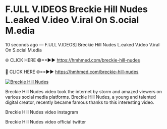 # F.ULL V.IDEOS Breckie Hill Nudes L.eaked V.ideo V.iral On S.ocial M.edia

10 seconds ago — F.ULL V.IDEOS] Breckie Hill Nudes L.eaked V.ideo V.iral On S.ocial M.edia

🌐 CLICK HERE 🟢==►► https://hmhmed.com/breckie-hill-nudes

🔴 CLICK HERE 🌐==►► https://hmhmed.com/breckie-hill-nudes

[![Breckie Hill Nudes](https://i.imgur.com/dJHk4Zq.gif)](https://hmhmed.com/breckie-hill-nudes)

Breckie Hill Nudes video took the internet by storm and amazed viewers on various social media platforms. Breckie Hill Nudes, a young and talented digital creator, recently became famous thanks to this interesting video.

Breckie Hill Nudes video instagram

Breckie Hill Nudes video official twitter
